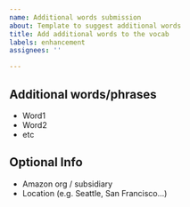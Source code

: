 ```yaml
---
name: Additional words submission
about: Template to suggest additional words
title: Add additional words to the vocab
labels: enhancement
assignees: ''

---
```


## Additional words/phrases

- Word1
- Word2
- etc

## Optional Info
- Amazon org / subsidiary
- Location (e.g. Seattle, San Francisco...)
